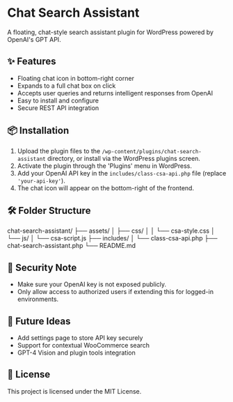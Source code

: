 # Chat Search Assistant

A floating, chat-style search assistant plugin for WordPress powered by OpenAI's GPT API.

## ✨ Features

- Floating chat icon in bottom-right corner
- Expands to a full chat box on click
- Accepts user queries and returns intelligent responses from OpenAI
- Easy to install and configure
- Secure REST API integration

## 📦 Installation

1. Upload the plugin files to the `/wp-content/plugins/chat-search-assistant` directory, or install via the WordPress plugins screen.
2. Activate the plugin through the 'Plugins' menu in WordPress.
3. Add your OpenAI API key in the `includes/class-csa-api.php` file (replace `'your-api-key'`).
4. The chat icon will appear on the bottom-right of the frontend.

## 🛠️ Folder Structure

chat-search-assistant/
├── assets/
│ ├── css/
│ │ └── csa-style.css
│ └── js/
│ └── csa-script.js
├── includes/
│ └── class-csa-api.php
├── chat-search-assistant.php
└── README.md

## 🔐 Security Note

- Make sure your OpenAI key is not exposed publicly.
- Only allow access to authorized users if extending this for logged-in environments.

## 🚀 Future Ideas

- Add settings page to store API key securely
- Support for contextual WooCommerce search
- GPT-4 Vision and plugin tools integration

## 📄 License

This project is licensed under the MIT License.
